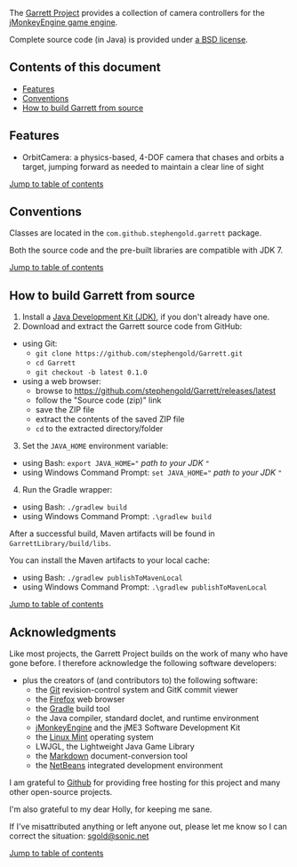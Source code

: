 The [Garrett Project][garrett] provides a collection of camera controllers for the
[jMonkeyEngine game engine][jme].

Complete source code (in Java) is provided under
[a BSD license][license].

<a name="toc"/>

## Contents of this document

 + [Features](#features)
 + [Conventions](#conventions)
 + [How to build Garrett from source](#build)

<a name="features"/>

## Features

 + OrbitCamera: a physics-based, 4-DOF camera that chases and orbits a target,
   jumping forward as needed to maintain a clear line of sight

[Jump to table of contents](#toc)

<a name="conventions"/>

## Conventions

Classes are located in the `com.github.stephengold.garrett` package.

Both the source code and the pre-built libraries are compatible with JDK 7.

[Jump to table of contents](#toc)

<a name="build"/>

## How to build Garrett from source

 1. Install a [Java Development Kit (JDK)][openJDK],
    if you don't already have one.
 2. Download and extract the Garrett source code from GitHub:
   + using Git:
     + `git clone https://github.com/stephengold/Garrett.git`
     + `cd Garrett`
     + `git checkout -b latest 0.1.0`
   + using a web browser:
     + browse to https://github.com/stephengold/Garrett/releases/latest
     + follow the "Source code (zip)" link
     + save the ZIP file
     + extract the contents of the saved ZIP file
     + `cd` to the extracted directory/folder
 3. Set the `JAVA_HOME` environment variable:
   + using Bash:  `export JAVA_HOME="` *path to your JDK* `"`
   + using Windows Command Prompt:  `set JAVA_HOME="` *path to your JDK* `"`
 4. Run the Gradle wrapper:
   + using Bash:  `./gradlew build`
   + using Windows Command Prompt:  `.\gradlew build`

After a successful build,
Maven artifacts will be found in `GarrettLibrary/build/libs`.

You can install the Maven artifacts to your local cache:
 + using Bash:  `./gradlew publishToMavenLocal`
 + using Windows Command Prompt:  `.\gradlew publishToMavenLocal`

[Jump to table of contents](#toc)

[ant]: https://ant.apache.org "Apache Ant Project"
[bsd3]: https://opensource.org/licenses/BSD-3-Clause "3-Clause BSD License"
[firefox]: https://www.mozilla.org/en-US/firefox "Firefox"
[garrett]: https://github.com/stephengold/Garrett "Garrett Project"
[git]: https://git-scm.com "Git"
[github]: https://github.com "GitHub"
[gradle]: https://gradle.org "Gradle Project"
[jme]: http://jmonkeyengine.org  "jMonkeyEngine Project"
[license]: https://github.com/stephengold/Garrett/blob/master/LICENSE "Garrett license"
[markdown]: https://daringfireball.net/projects/markdown "Markdown Project"
[minie]: https://github.com/stephengold/Minie "Minie Project"
[mint]: https://linuxmint.com "Linux Mint Project"
[netbeans]: https://netbeans.org "NetBeans Project"
[openJDK]: https://openjdk.java.net "OpenJDK Project"
[utilities]: https://github.com/stephengold/jme3-utilities "Jme3-utilities Project"

<a name="acks"/>

## Acknowledgments

Like most projects, the Garrett Project builds on the work of many who
have gone before.  I therefore acknowledge the following
software developers:

 + plus the creators of (and contributors to) the following software:
    + the [Git] revision-control system and GitK commit viewer
    + the [Firefox] web browser
    + the [Gradle] build tool
    + the Java compiler, standard doclet, and runtime environment
    + [jMonkeyEngine][jme] and the jME3 Software Development Kit
    + the [Linux Mint][mint] operating system
    + LWJGL, the Lightweight Java Game Library
    + the [Markdown] document-conversion tool
    + the [NetBeans] integrated development environment

I am grateful to [Github]
for providing free hosting for this project
and many other open-source projects.

I'm also grateful to my dear Holly, for keeping me sane.

If I've misattributed anything or left anyone out, please let me know so I can
correct the situation: sgold@sonic.net

[Jump to table of contents](#toc)
